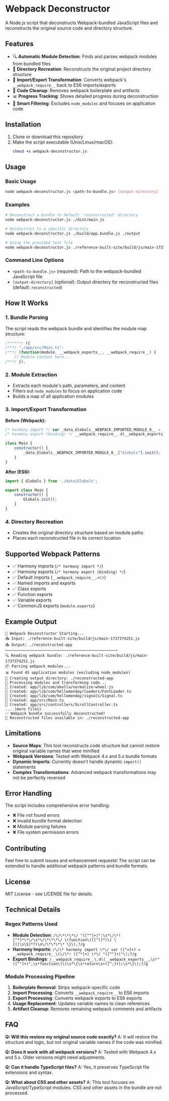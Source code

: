 # Webpack Deconstructor

A Node.js script that deconstructs Webpack-bundled JavaScript files and reconstructs the original source code and directory structure.

## Features

- 🔍 **Automatic Module Detection**: Finds and parses webpack modules from bundled files
- 📁 **Directory Recreation**: Reconstructs the original project directory structure
- 🔄 **Import/Export Transformation**: Converts webpack's `__webpack_require__` back to ES6 imports/exports
- 🧹 **Code Cleanup**: Removes webpack boilerplate and artifacts
- 📊 **Progress Tracking**: Shows detailed progress during deconstruction
- 🎯 **Smart Filtering**: Excludes `node_modules` and focuses on application code

## Installation

1. Clone or download this repository
2. Make the script executable (Unix/Linux/macOS):
   ```bash
   chmod +x webpack-deconstructor.js
   ```

## Usage

### Basic Usage

```bash
node webpack-deconstructor.js <path-to-bundle.js> [output-directory]
```

### Examples

```bash
# Deconstruct a bundle to default 'reconstructed' directory
node webpack-deconstructor.js ./dist/main.js

# Deconstruct to a specific directory
node webpack-deconstructor.js ./build/app.bundle.js ./output

# Using the provided test file
node webpack-deconstructor.js ./reference-built-site/build/js/main-1737374251.js ./reconstructed-app
```

### Command Line Options

- `<path-to-bundle.js>` (required): Path to the webpack-bundled JavaScript file
- `[output-directory]` (optional): Output directory for reconstructed files (default: `reconstructed`)

## How It Works

### 1. Bundle Parsing
The script reads the webpack bundle and identifies the module map structure:
```javascript
/******/ ({
/***/ "./app/src/Main.ts":
/***/ (function(module, __webpack_exports__, __webpack_require__) {
    // Module content here...
/***/ }),
```

### 2. Module Extraction
- Extracts each module's path, parameters, and content
- Filters out `node_modules` to focus on application code
- Builds a map of all application modules

### 3. Import/Export Transformation

**Before (Webpack):**
```javascript
/* harmony import */ var _data_Globals__WEBPACK_IMPORTED_MODULE_0__ = __webpack_require__(/*! ./data/Globals */ "./app/src/data/Globals.ts");
/* harmony export (binding) */ __webpack_require__.d(__webpack_exports__, "Main", function() { return Main; });

class Main {
    constructor() {
        _data_Globals__WEBPACK_IMPORTED_MODULE_0__["Globals"].init();
    }
}
```

**After (ES6):**
```javascript
import { Globals } from './data/Globals';

export class Main {
    constructor() {
        Globals.init();
    }
}
```

### 4. Directory Recreation
- Creates the original directory structure based on module paths
- Places each reconstructed file in its correct location

## Supported Webpack Patterns

- ✅ Harmony imports (`/* harmony import */`)
- ✅ Harmony exports (`/* harmony export (binding) */`)
- ✅ Default imports (`__webpack_require__.n()`)
- ✅ Named imports and exports
- ✅ Class exports
- ✅ Function exports
- ✅ Variable exports
- ✅ CommonJS exports (`module.exports`)

## Example Output

```
🚀 Webpack Deconstructor Starting...
📥 Input: ./reference-built-site/build/js/main-1737374251.js
📤 Output: ./reconstructed-app
──────────────────────────────────────────────────
🔍 Reading webpack bundle: ./reference-built-site/build/js/main-1737374251.js
📦 Parsing webpack modules...
📊 Found 45 application modules (excluding node_modules)
📁 Creating output directory: ./reconstructed-app
🔄 Processing modules and transforming code...
📝 Created: app/lib/com/akella/normalize-wheel.js
📝 Created: app/lib/com/hellomonday/loaders/FontLoader.ts
📝 Created: app/lib/com/hellomonday/signals/Signal.ts
📝 Created: app/src/Main.ts
📝 Created: app/src/controllers/ScrollController.ts
... (more files)
✅ Webpack bundle successfully deconstructed!
📂 Reconstructed files available in: ./reconstructed-app
```

## Limitations

- **Source Maps**: This tool reconstructs code structure but cannot restore original variable names that were minified
- **Webpack Versions**: Tested with Webpack 4.x and 5.x bundle formats
- **Dynamic Imports**: Currently doesn't handle dynamic `import()` statements
- **Complex Transformations**: Advanced webpack transformations may not be perfectly reversed

## Error Handling

The script includes comprehensive error handling:
- ❌ File not found errors
- ❌ Invalid bundle format detection
- ❌ Module parsing failures
- ❌ File system permission errors

## Contributing

Feel free to submit issues and enhancement requests! The script can be extended to handle additional webpack patterns and bundle formats.

## License

MIT License - see LICENSE file for details.

## Technical Details

### Regex Patterns Used

- **Module Detection**: `/\/\*\*\*\/ "([^"]+)":\s*\/\*![^*]*\*\/\s*\/\*\*\*\/ \(function\(([^)]*)\) \{([\s\S]*?)\n\/\*\*\*\* \}\),?/g`
- **Harmony Imports**: `/\/\* harmony import \*\/ var ([^=]+) = __webpack_require__\(\/\*! ([^*]+) \*\/ "([^"]+)"\);?/g`
- **Export Bindings**: `/__webpack_require__\.d\(__webpack_exports__,\s*"([^"]+)",\s*function\(\)\s*\{\s*return\s+([^;]+);\s*\}\);?/g`

### Module Processing Pipeline

1. **Boilerplate Removal**: Strips webpack-specific code
2. **Import Processing**: Converts `__webpack_require__` to ES6 imports
3. **Export Processing**: Converts webpack exports to ES6 exports
4. **Usage Replacement**: Updates variable names to clean references
5. **Artifact Cleanup**: Removes remaining webpack comments and artifacts

## FAQ

**Q: Will this restore my original source code exactly?**
A: It will restore the structure and logic, but not original variable names if the code was minified.

**Q: Does it work with all webpack versions?**
A: Tested with Webpack 4.x and 5.x. Older versions might need adjustments.

**Q: Can it handle TypeScript files?**
A: Yes, it preserves TypeScript file extensions and syntax.

**Q: What about CSS and other assets?**
A: This tool focuses on JavaScript/TypeScript modules. CSS and other assets in the bundle are not processed. 